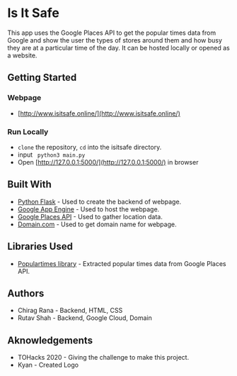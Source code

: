 
# Is It Safe
This app uses the Google Places API to get the popular times data from Google and show the user the types of stores around them and how busy they are at a particular time of the day. It can be hosted locally or opened as a website.

## Getting Started

### Webpage
+ [http://www.isitsafe.online/](http://www.isitsafe.online/)

### Run Locally
+ `clone` the repository, `cd` into the isitsafe directory.
+ input ` python3 main.py`
+ Open [http://127.0.0.1:5000/](http://127.0.0.1:5000/) in browser 

## Built With
+ [Python Flask](https://flask.palletsprojects.com/en/1.1.x/) - Used to create the backend of webpage.
+ [Google App Engine](https://cloud.google.com/appengine) - Used to host the webpage.
+ [Google Places API](https://developers.google.com/places/web-service/search) - Used to gather location data.
+ [Domain.com](https://www.domain.com/) - Used to get domain name for webpage.

## Libraries Used
+ [Populartimes library](https://github.com/m-wrzr/populartimes) - Extracted popular times data from Google Places API.

## Authors 
+ Chirag Rana - Backend, HTML, CSS
+ Rutav Shah - Backend, Google Cloud, Domain

## Aknowledgements 
+ TOHacks 2020 - Giving the challenge to make this project.
+ Kyan - Created Logo
